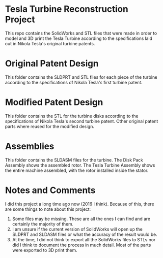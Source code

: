 # Tesla Turbine Reconstruction Project
 This repo contains the SolidWorks and STL files that were made in order to model and 3D print the Tesla Turbine according to the specifications laid out in Nikola Tesla's original turbine patents.

# Original Patent Design
This folder contains the SLDPRT and STL files for each piece of the turbine according to the specifications of Nikola Tesla's first turbine patent.

# Modified Patent Design
This folder contains the STL for the turbine disks according to the specifications of Nikola Tesla's second turbine patent. Other original patent parts where reused for the modified design.

# Assemblies
This folder contains the SLDASM files for the turbine. The Disk Pack Assembly shows the assembled rotor. The Tesla Turbine Assembly shows the entire machine assembled, with the rotor installed inside the stator.

# Notes and Comments
 I did this project a long time ago now (2016 I think). Because of this, there are some things to note about this project:
 1. Some files may be missing. These are all the ones I can find and are certainly the majority of them.
 2. I am unsure if the current version of SolidWorks will open up the SLDPRT and SLDASM files or what the accuracy of the result would be.
 3. At the time, I did not think to export all the SolidWorks files to STLs nor did I think to document the process in much detail. Most of the parts were exported to 3D print them.
